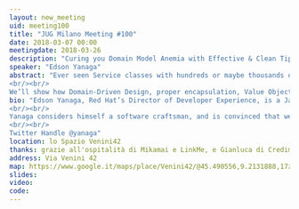 ```yaml
---
layout: new_meeting
uid: meeting100
title: "JUG Milano Meeting #100"
date: 2018-03-07 00:00
meetingdate: 2018-03-26
description: "Curing you Domain Model Anemia with Effective & Clean Tips from the Real World"
speaker: "Edson Yanaga"
abstract: "Ever seen Service classes with hundreds or maybe thousands of LOC cluttered with validation logic, DAO access and some business code? Tired of getting NullPointerExceptions and having to check everything with if != null? Filled up of recurring bugs that could be prevented by unit tests, but your code is simply too clumsy to test effectively? Then you definitely should check this session.
<br/><br/>
We’ll show how Domain-Driven Design, proper encapsulation, Value Objects, Entities and Aggregates, Repositories can help you solve all of theses problems. Already knew these concepts but never figured out how to proper apply them in production code? We have these answers with a lot of tips & tricks from the real world. Don’t miss this 100% live code session. You’ll never see your objects the same way again."
bio: "Edson Yanaga, Red Hat’s Director of Developer Experience, is a Java Champion and a Microsoft MVP. He is also a published author and a frequent speaker at international conferences, discussing Java, Microservices, Cloud Computing, DevOps, and Software Craftsmanship.
<br/><br/>
Yanaga considers himself a software craftsman, and is convinced that we all can create a better world for people with better software. His life’s purpose is to deliver and help developers worldwide to deliver better software faster and safely - and he can even call that a job!
<br/><br/>
Twitter Handle @yanaga"
location: lo Spazio Venini42
thanks: grazie all'ospitalità di Mikamai e LinkMe, e Gianluca di Credimi
address: Via Venini 42
map: https://www.google.it/maps/place/Venini42/@45.490556,9.2131888,17z/data=!3m1!4b1!4m5!3m4!1s0x4786c6de20e6362f:0xc95afb6f555f4ed6!8m2!3d45.490556!4d9.2153775
slides: 
video: 
code: 
---
```

